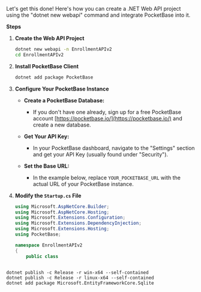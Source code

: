 Let's get this done! Here's how you can create a .NET Web API project using the "dotnet new webapi" command and integrate PocketBase into it.

**Steps**

1. **Create the Web API Project**

   ```bash
   dotnet new webapi -n EnrollmentAPIv2
   cd EnrollmentAPIv2
   ```

2. **Install PocketBase Client**

   ```bash
   dotnet add package PocketBase
   ```

3. **Configure Your PocketBase Instance**

   * **Create a PocketBase Database:** 
      * If you don't have one already, sign up for a free PocketBase account [https://pocketbase.io/](https://pocketbase.io/) and create a new database.

   * **Get Your API Key:** 
      * In your PocketBase dashboard, navigate to the "Settings" section and get your API Key (usually found under "Security").

   * **Set the Base URL:**
      * In the example below, replace `YOUR_POCKETBASE_URL` with the actual URL of your PocketBase instance.

4. **Modify the `Startup.cs` File**

   ```csharp
   using Microsoft.AspNetCore.Builder;
   using Microsoft.AspNetCore.Hosting;
   using Microsoft.Extensions.Configuration;
   using Microsoft.Extensions.DependencyInjection;
   using Microsoft.Extensions.Hosting;
   using PocketBase;

   namespace EnrollmentAPIv2
   {
       public class

```

dotnet publish -c Release -r win-x64 --self-contained
dotnet publish -c Release -r linux-x64 --self-contained
dotnet add package Microsoft.EntityFrameworkCore.Sqlite


